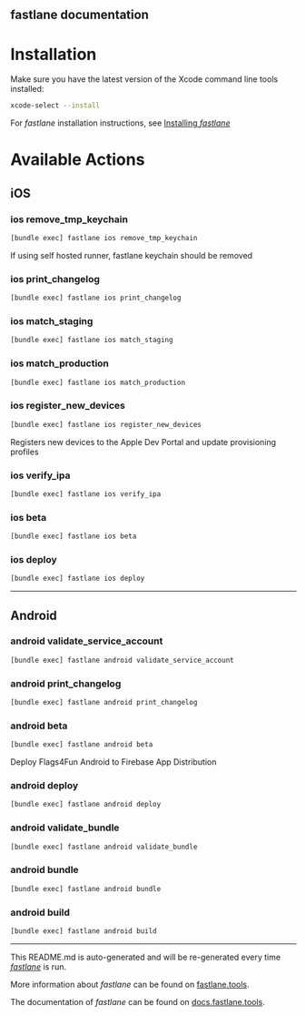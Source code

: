 fastlane documentation
----

# Installation

Make sure you have the latest version of the Xcode command line tools installed:

```sh
xcode-select --install
```

For _fastlane_ installation instructions, see [Installing _fastlane_](https://docs.fastlane.tools/#installing-fastlane)

# Available Actions

## iOS

### ios remove_tmp_keychain

```sh
[bundle exec] fastlane ios remove_tmp_keychain
```

If using self hosted runner, fastlane keychain should be removed

### ios print_changelog

```sh
[bundle exec] fastlane ios print_changelog
```



### ios match_staging

```sh
[bundle exec] fastlane ios match_staging
```



### ios match_production

```sh
[bundle exec] fastlane ios match_production
```



### ios register_new_devices

```sh
[bundle exec] fastlane ios register_new_devices
```

Registers new devices to the Apple Dev Portal and update provisioning profiles

### ios verify_ipa

```sh
[bundle exec] fastlane ios verify_ipa
```



### ios beta

```sh
[bundle exec] fastlane ios beta
```



### ios deploy

```sh
[bundle exec] fastlane ios deploy
```



----


## Android

### android validate_service_account

```sh
[bundle exec] fastlane android validate_service_account
```



### android print_changelog

```sh
[bundle exec] fastlane android print_changelog
```



### android beta

```sh
[bundle exec] fastlane android beta
```

Deploy Flags4Fun Android to Firebase App Distribution

### android deploy

```sh
[bundle exec] fastlane android deploy
```



### android validate_bundle

```sh
[bundle exec] fastlane android validate_bundle
```



### android bundle

```sh
[bundle exec] fastlane android bundle
```



### android build

```sh
[bundle exec] fastlane android build
```



----

This README.md is auto-generated and will be re-generated every time [_fastlane_](https://fastlane.tools) is run.

More information about _fastlane_ can be found on [fastlane.tools](https://fastlane.tools).

The documentation of _fastlane_ can be found on [docs.fastlane.tools](https://docs.fastlane.tools).
